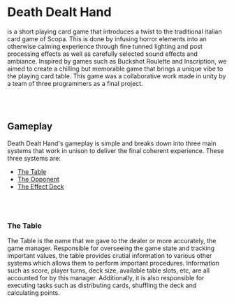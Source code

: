 <h1>Death Dealt Hand</h1>
<p>is a short playing card game that introduces a twist to the traditional italian card game of Scopa. This is done by infusing horror elements into an otherwise calming experience through fine tunned lighting and post processing effects as well as carefully selected sound effects and ambiance. Inspired by games such as Buckshot Roulette and Inscription, we aimed to create a chilling but memorable game that brings a unique vibe to the playing card table. This game was a collaborative work made in unity by a team of three programmers as a final project.</p>
<br><br>

<h2>Gameplay</h2>
<p>Death Dealt Hand's gameplay is simple and breaks down into three main systems that work in unison to deliver the final coherent experience. These three systems are:</p>
<ul>
  <li><a href="https://github.com/LorenzoPicken/Death-Dealt-Hand/edit/main/README.md#">The Table</a></li>
  <li><a href="#">The Opponent</a></li>
  <li><a href="#">The Effect Deck</a></li>
</ul>
<br><br>

<h3>The Table</h3>
<p>The Table is the name that we gave to the dealer or more accurately, the game manager. Responsible for overseeing the game state and tracking important values, the table provides crutial information to various other systems which allows them to perform important procedures. Information such as score, player turns, deck size, available table slots, etc, are all accounted for by this manager. Additionally, it is also responsible for executing tasks such as distributing cards, shuffling the deck and calculating points.</p>
